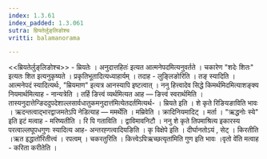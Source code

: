 ```yaml
---
index: 1.3.61
index_padded: 1.3.061
sutra: म्रियतेर्लुङ्‌लिङोश्च
vritti: balamanorama

---
```

<<म्रियतेर्लुङ्‌लिङोश्च>> - म्रियतेः । अनुदात्तहितः॑ इत्यत आत्मनेपदमित्यनुवर्तते । चकारेण "शदेः शितः" इत्यतः शित इत्यनुकृष्यते । प्रकृतिभूतादित्यध्याहार्यम् । तदाह - लुङ्लिङोरिति । तङ् स्यादिति । आत्मनेपदं स्यादित्यर्थः, "म्रियमाण" इत्यत्र आनस्यापि इष्टत्वात् । ननु हित्त्वादेव सिद्धे किमर्थमिदमित्याशङ्क्य नियमार्थमित्याह - नान्यत्रेति । तर्हि ङित्त्वं व्यर्थमित्यत आह  —  ङित्त्वं स्वरार्थमिति ।तास्यनुदात्तेन्ङिददुपदेशाल्लसार्वधातुकमनुदात्त॑मित्येतदर्तमित्यर्थ- । म्रियते इति । शे कृते रिङियङाविति भावः । ऋदन्तत्वाद्भारद्वाजमतेऽपि नेडित्याह  —  ममर्थेति । मम्रिवेति । क्रादिनियमादिट् । मर्ता । "ऋद्धनोः स्ये" इति इटं मत्वाह - मरिष्यतीति । रि पि गताविति । द्वाविमावनिटौ । ननु शे कृते तिपमाश्रित्य इकारस्य परत्वाल्लघूपधगुणः स्यादित्य आह- अन्तरह्गत्वादियङिति । कृ विक्षेपे इति । दीर्घानतोऽयं , सेट् । किरतीति ।ऋत इद्धातो॑रितीत्त्वं । रपत्वम् । चकरतुरिति । कित्त्वेऽपिऋच्छत्यृता॑मिति गुण इति भावः ।वृतो वे॑ति मत्वाह - करिता करीतेति ।